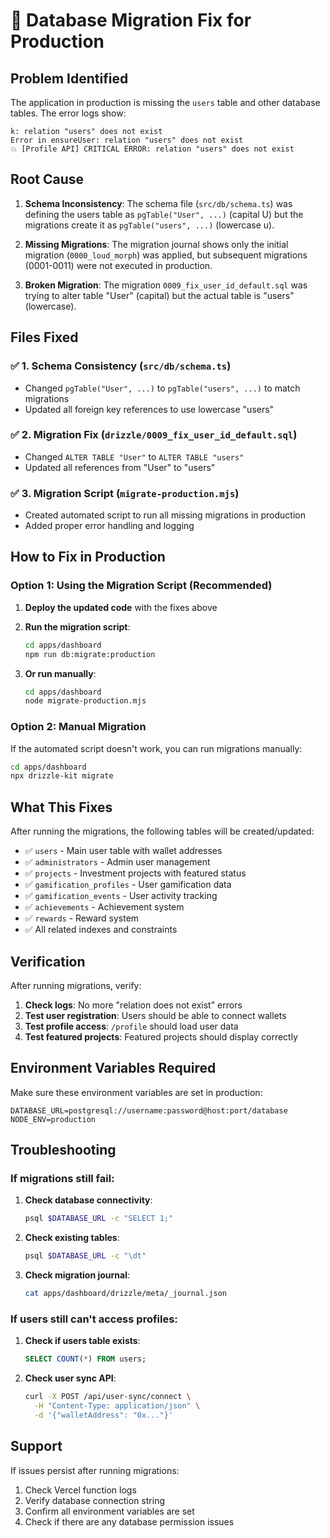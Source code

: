 # 🔧 Database Migration Fix for Production

## Problem Identified

The application in production is missing the `users` table and other database tables. The error logs show:

```
k: relation "users" does not exist
Error in ensureUser: relation "users" does not exist
💥 [Profile API] CRITICAL ERROR: relation "users" does not exist
```

## Root Cause

1. **Schema Inconsistency**: The schema file (`src/db/schema.ts`) was defining the users table as `pgTable("User", ...)` (capital U) but the migrations create it as `pgTable("users", ...)` (lowercase u).

2. **Missing Migrations**: The migration journal shows only the initial migration (`0000_loud_morph`) was applied, but subsequent migrations (0001-0011) were not executed in production.

3. **Broken Migration**: The migration `0009_fix_user_id_default.sql` was trying to alter table "User" (capital) but the actual table is "users" (lowercase).

## Files Fixed

### ✅ 1. Schema Consistency (`src/db/schema.ts`)
- Changed `pgTable("User", ...)` to `pgTable("users", ...)` to match migrations
- Updated all foreign key references to use lowercase "users"

### ✅ 2. Migration Fix (`drizzle/0009_fix_user_id_default.sql`)
- Changed `ALTER TABLE "User"` to `ALTER TABLE "users"`
- Updated all references from "User" to "users"

### ✅ 3. Migration Script (`migrate-production.mjs`)
- Created automated script to run all missing migrations in production
- Added proper error handling and logging

## How to Fix in Production

### Option 1: Using the Migration Script (Recommended)

1. **Deploy the updated code** with the fixes above
2. **Run the migration script**:
   ```bash
   cd apps/dashboard
   npm run db:migrate:production
   ```

3. **Or run manually**:
   ```bash
   cd apps/dashboard
   node migrate-production.mjs
   ```

### Option 2: Manual Migration

If the automated script doesn't work, you can run migrations manually:

```bash
cd apps/dashboard
npx drizzle-kit migrate
```

## What This Fixes

After running the migrations, the following tables will be created/updated:

- ✅ `users` - Main user table with wallet addresses
- ✅ `administrators` - Admin user management
- ✅ `projects` - Investment projects with featured status
- ✅ `gamification_profiles` - User gamification data
- ✅ `gamification_events` - User activity tracking
- ✅ `achievements` - Achievement system
- ✅ `rewards` - Reward system
- ✅ All related indexes and constraints

## Verification

After running migrations, verify:

1. **Check logs**: No more "relation does not exist" errors
2. **Test user registration**: Users should be able to connect wallets
3. **Test profile access**: `/profile` should load user data
4. **Test featured projects**: Featured projects should display correctly

## Environment Variables Required

Make sure these environment variables are set in production:

```env
DATABASE_URL=postgresql://username:password@host:port/database
NODE_ENV=production
```

## Troubleshooting

### If migrations still fail:

1. **Check database connectivity**:
   ```bash
   psql $DATABASE_URL -c "SELECT 1;"
   ```

2. **Check existing tables**:
   ```bash
   psql $DATABASE_URL -c "\dt"
   ```

3. **Check migration journal**:
   ```bash
   cat apps/dashboard/drizzle/meta/_journal.json
   ```

### If users still can't access profiles:

1. **Check if users table exists**:
   ```sql
   SELECT COUNT(*) FROM users;
   ```

2. **Check user sync API**:
   ```bash
   curl -X POST /api/user-sync/connect \
     -H "Content-Type: application/json" \
     -d '{"walletAddress": "0x..."}'
   ```

## Support

If issues persist after running migrations:

1. Check Vercel function logs
2. Verify database connection string
3. Confirm all environment variables are set
4. Check if there are any database permission issues
